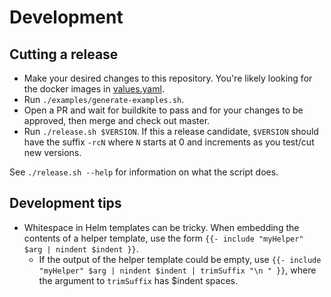 # Development

## Cutting a release

* Make your desired changes to this repository. You're likely looking for the docker images in [values.yaml](./values.yaml).
* Run `./examples/generate-examples.sh`.
* Open a PR and wait for buildkite to pass and for your changes to be approved, then merge and check out master.
* Run `./release.sh $VERSION`. If this a release candidate, `$VERSION` should have the
  suffix `-rcN` where `N` starts at 0 and increments as you test/cut new versions.

See `./release.sh --help` for information on what the script does.

## Development tips

* Whitespace in Helm templates can be tricky. When embedding the contents of a helper template, use
  the form `{{- include "myHelper" $arg | nindent $indent }}`.
  * If the output of the helper template could be empty, use `{{- include "myHelper" $arg | nindent $indent | trimSuffix "\n " }}`, where the argument to `trimSuffix` has $indent spaces.
